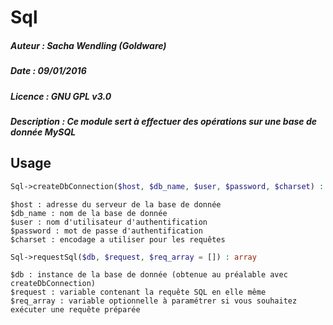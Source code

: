 # Sql
##### Auteur : Sacha Wendling (Goldware)
##### Date : 09/01/2016
##### Licence : GNU GPL v3.0
##### Description : Ce module sert à effectuer des opérations sur une base de donnée MySQL

## Usage
```php
Sql->createDbConnection($host, $db_name, $user, $password, $charset) : object::PDO
```
```
$host : adresse du serveur de la base de donnée
$db_name : nom de la base de donnée
$user : nom d'utilisateur d'authentification
$password : mot de passe d'authentification
$charset : encodage a utiliser pour les requêtes
```
```php
Sql->requestSql($db, $request, $req_array = []) : array
```
```
$db : instance de la base de donnée (obtenue au préalable avec createDbConnection)
$request : variable contenant la requête SQL en elle même
$req_array : variable optionnelle à paramétrer si vous souhaitez exécuter une requête préparée
```
